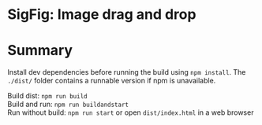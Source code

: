 # SigFig: Image drag and drop  
  
# Summary  
  
Install dev dependencies before running the build using `npm install`. The `./dist/` folder contains a runnable version if npm is unavailable.

Build dist: `npm run build`  
Build and run: `npm run buildandstart`  
Run without build: `npm run start` or open `dist/index.html` in a web browser  